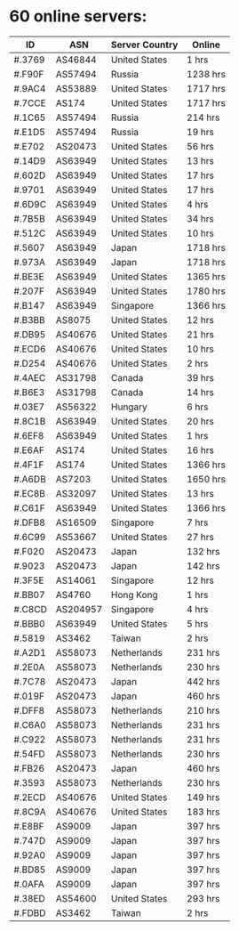 # 60 online servers:

| ID | ASN | Server Country | Online |
| ------ | ------ | ------ | ------ |
| #.3769 | AS46844 | United States | 1 hrs |
| #.F90F | AS57494 | Russia | 1238 hrs |
| #.9AC4 | AS53889 | United States | 1717 hrs |
| #.7CCE | AS174 | United States | 1717 hrs |
| #.1C65 | AS57494 | Russia | 214 hrs |
| #.E1D5 | AS57494 | Russia | 19 hrs |
| #.E702 | AS20473 | United States | 56 hrs |
| #.14D9 | AS63949 | United States | 13 hrs |
| #.602D | AS63949 | United States | 17 hrs |
| #.9701 | AS63949 | United States | 17 hrs |
| #.6D9C | AS63949 | United States | 4 hrs |
| #.7B5B | AS63949 | United States | 34 hrs |
| #.512C | AS63949 | United States | 10 hrs |
| #.5607 | AS63949 | Japan | 1718 hrs |
| #.973A | AS63949 | Japan | 1718 hrs |
| #.BE3E | AS63949 | United States | 1365 hrs |
| #.207F | AS63949 | United States | 1780 hrs |
| #.B147 | AS63949 | Singapore | 1366 hrs |
| #.B3BB | AS8075 | United States | 12 hrs |
| #.DB95 | AS40676 | United States | 21 hrs |
| #.ECD6 | AS40676 | United States | 10 hrs |
| #.D254 | AS40676 | United States | 2 hrs |
| #.4AEC | AS31798 | Canada | 39 hrs |
| #.B6E3 | AS31798 | Canada | 14 hrs |
| #.03E7 | AS56322 | Hungary | 6 hrs |
| #.8C1B | AS63949 | United States | 20 hrs |
| #.6EF8 | AS63949 | United States | 1 hrs |
| #.E6AF | AS174 | United States | 16 hrs |
| #.4F1F | AS174 | United States | 1366 hrs |
| #.A6DB | AS7203 | United States | 1650 hrs |
| #.EC8B | AS32097 | United States | 13 hrs |
| #.C61F | AS63949 | United States | 1366 hrs |
| #.DFB8 | AS16509 | Singapore | 7 hrs |
| #.6C99 | AS53667 | United States | 27 hrs |
| #.F020 | AS20473 | Japan | 132 hrs |
| #.9023 | AS20473 | Japan | 142 hrs |
| #.3F5E | AS14061 | Singapore | 12 hrs |
| #.BB07 | AS4760 | Hong Kong | 1 hrs |
| #.C8CD | AS204957 | Singapore | 4 hrs |
| #.BBB0 | AS63949 | United States | 5 hrs |
| #.5819 | AS3462 | Taiwan | 2 hrs |
| #.A2D1 | AS58073 | Netherlands | 231 hrs |
| #.2E0A | AS58073 | Netherlands | 230 hrs |
| #.7C78 | AS20473 | Japan | 442 hrs |
| #.019F | AS20473 | Japan | 460 hrs |
| #.DFF8 | AS58073 | Netherlands | 210 hrs |
| #.C6A0 | AS58073 | Netherlands | 231 hrs |
| #.C922 | AS58073 | Netherlands | 231 hrs |
| #.54FD | AS58073 | Netherlands | 230 hrs |
| #.FB26 | AS20473 | Japan | 460 hrs |
| #.3593 | AS58073 | Netherlands | 230 hrs |
| #.2ECD | AS40676 | United States | 149 hrs |
| #.8C9A | AS40676 | United States | 183 hrs |
| #.E8BF | AS9009 | Japan | 397 hrs |
| #.747D | AS9009 | Japan | 397 hrs |
| #.92A0 | AS9009 | Japan | 397 hrs |
| #.BD85 | AS9009 | Japan | 397 hrs |
| #.0AFA | AS9009 | Japan | 397 hrs |
| #.38ED | AS54600 | United States | 293 hrs |
| #.FDBD | AS3462 | Taiwan | 2 hrs |

